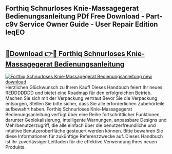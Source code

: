 ## Forthiq Schnurloses Knie-Massagegerat Bedienungsanleitung PDf Free Download - Part-c9v Service Owner Guide - User Repair Edition leqEO

# <h2><a href="http://df5uh9.blite.top/?on=Forthiq+Schnurloses+Knie-Massagegerat+Bedienungsanleitung">🔗Download 👉🔴 Forthiq Schnurloses Knie-Massagegerat Bedienungsanleitung</a></h2>

[![Forthiq Schnurloses Knie-Massagegerat Bedienungsanleitung new download](https://i.imgur.com/lujVjoI.png)](http://df5uh9.blite.top/?on=Forthiq+Schnurloses+Knie-Massagegerat+Bedienungsanleitung)
Herzlichen Glückwunsch zu Ihrem Kauf! Dieses Handbuch feiert Ihr neues REDDDDDDD und bietet eine Roadmap für den erfolgreichen Betrieb. Machen Sie sich mit der Verpackung vertraut Bevor Sie die Verpackung entsorgen, Stellen Sie bitte sicher, dass Sie alle erforderlichen Zubehörteile aufbewahrt haben. Forthiq Schnurloses Knie-Massagegerat Bedienungsanleitung verfügt über eine Reihe fortschrittlicher Funktionen, darunter Geolokalisierung, intelligente Warnungen, anpassbare Designs und Mehrbenutzerzugriff, die alle einfach über die benutzerfreundliche und intuitive Benutzeroberfläche gesteuert werden können. Bitte bewahren Sie diese Informationen für zukünftige Referenzzwecke auf. Dieses Handbuch ist Ihr zuverlässiger Leitfaden für die effektive Verwendung Ihres neuen Produkts.
